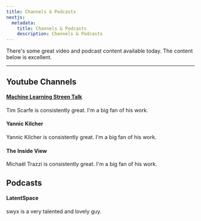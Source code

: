 ```yaml
---
title: Channels & Podcasts
nextjs:
  metadata:
    title: Channels & Podcasts
    description: Channels & Podcasts
---
```


There's some great video and podcast content available today. The content below is excellent.

---

## Youtube Channels

#### [Machine Learning Streen Talk](https://www.youtube.com/channel/UCMLtBahI5DMrt0NPvDSoIRQ)

Tim Scarfe is consistently great. I'm a big fan of his work.

#### Yannic Kilcher

Yannic Kilcher is consistently great. I'm a big fan of his work.

#### The Inside View

Michaël Trazzi is consistently great. I'm a big fan of his work.

<!-- https://www.youtube.com/watch?v=WIAatc0TVa8 -->

## Podcasts

#### LatentSpace

swyx is a very talented and lovely guy.
